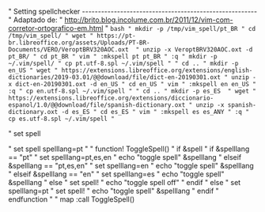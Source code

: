 " Setting spellchecker -------------------------------------------------------
" Adaptado de:
" http://brito.blog.incolume.com.br/2011/12/vim-com-corretor-ortografico-em.html
" ```bash
" mkdir -p /tmp/vim_spell/pt_BR
" cd /tmp/vim_spell/
" wget
" https://pt-br.libreoffice.org/assets/Uploads/PT-BR-Documents/VERO/VeroptBRV320AOC.oxt 
" unzip -x VeroptBRV320AOC.oxt -d pt_BR/
" cd pt_BR
" vim
" :mkspell pt pt_BR
" :q
" mkdir -p ~/.vim/spell/
" cp pt.utf-8.spl ~/.vim/spell
"
" cd ..
" mkdir -p en_US
" wget
" https://extensions.libreoffice.org/extensions/english-dictionaries/2019-03.01/@@download/file/dict-en-20190301.oxt
" unzip -x dict-en-20190301.oxt -d en_US
" cd en_US
" vim
" :mkspell en en_US
" :q
" cp en.utf-8.spl ~/.vim/spell
"
" cd ..
" mkdir -p es_ES 
" wget
" https://extensions.libreoffice.org/extensions/diccionario-espanol/1.0/@@download/file/spanish-dictionary.oxt
" unzip -x spanish-dictionary.oxt -d es_ES
" cd es_ES
" vim
" :mkspell es es_ANY
" :q
" cp es.utf-8.spl ~/.vim/spell
" ```

" set spell

" set spell spelllang=pt
"
" function! ToggleSpell()
"   if &spell
"     if &spelllang == "pt"
"       set spelllang=pt,es,en
"       echo "toggle spell" &spelllang
"     elseif &spelllang == "pt,es,en"
"       set spelllang=en
"       echo "toggle spell" &spelllang
"     elseif &spelllang == "en"
"       set spelllang=es
"       echo "toggle spell" &spelllang
"     else
"       set spell!
"       echo "toggle spell off"
"     endif
"   else
"     set spelllang=pt
"     set spell!
"     echo "toggle spell" &spelllang
"   endif
" endfunction
"
" map <F2> :call ToggleSpell()<CR>
